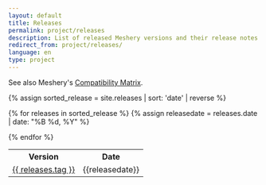 ```yaml
---
layout: default
title: Releases
permalink: project/releases
description: List of released Meshery versions and their release notes.
redirect_from: project/releases/
language: en
type: project
---
```


See also Meshery's [Compatibility Matrix]({{site.baseurl}}/project/compatibility-matrix).

{% assign sorted_release = site.releases | sort: 'date' | reverse %}

<table>
<tr><th> Version </th><th> Date </th></tr>

{% for releases in sorted_release %}
    {% assign releasedate = releases.date | date: "%B %d, %Y" %}
    <tr>
        <td> <a href="{{site.baseurl}}/{{page.permalink}}/{{ releases.tag }}">{{ releases.tag }}</a> </td>
        <td> {{releasedate}} </td>
    </tr>
{% endfor %}

</table>
